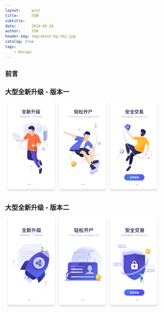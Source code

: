 ```yaml
---
layout:     post
title:      闪屏
subtitle:   
date:       2018-05-28
author:     YIN
header-img: img/about-bg-sky.jpg
catalog: true
tags:
    - Design
---
```


## 前言



## 大型全新升级 - 版本一
![blue](https://github.com/SEP3WATER/SEP3WATER.github.io/blob/master/img/post-3-man.jpg?raw=true)







## 大型全新升级 - 版本二
![blue](https://github.com/SEP3WATER/SEP3WATER.github.io/blob/master/img/post-3-blue.jpg?raw=true)
